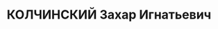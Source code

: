---
title: КОЛЧИНСКИЙ Захар Игнатьевич
description: 'Род. в 1895, член ВКП(б). Проживал: г. Оренбург. Начальник Облземуправления

  Приговор: ВК ВС СССР, 31.01.1938 – ВМН.

  Реабилитирован 02.06.1956'
---